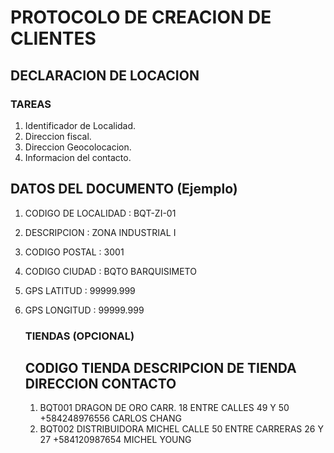 # PROTOCOLO DE CREACION DE CLIENTES

## DECLARACION DE LOCACION
### TAREAS
1. Identificador de Localidad.
2. Direccion fiscal.
3. Direccion Geocolocacion.
4. Informacion del contacto.

## DATOS DEL DOCUMENTO (Ejemplo)
1. CODIGO DE LOCALIDAD  : BQT-ZI-01
2. DESCRIPCION          : ZONA INDUSTRIAL I
3. CODIGO POSTAL        : 3001
4. CODIGO CIUDAD        : BQTO BARQUISIMETO
5. GPS LATITUD          : 99999.999
6. GPS LONGITUD         : 99999.999

    ### TIENDAS (OPCIONAL)
    **CODIGO TIENDA     DESCRIPCION DE TIENDA       DIRECCION                               CONTACTO**
    ---------------------------------------------------------------------------------------------------------------------
    1. BQT001           DRAGON DE ORO               CARR. 18 ENTRE CALLES 49 Y 50           +584248976556 CARLOS CHANG
    2. BQT002           DISTRIBUIDORA MICHEL        CALLE 50 ENTRE CARRERAS 26 Y 27         +584120987654 MICHEL YOUNG